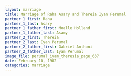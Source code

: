 ```yaml
---
layout: marriage
title: Marriage of Raha Asary and Thereia Iyan Perumal
partner_1_first: Raha
partner_1_last: Asary
partner_1_father_first: Moalle Holland
partner_1_father_last: Asamy
partner_2_first: Thereia
partner_2_last: Iyan Perumal
partner_2_father_first: Gabriel Anthoni
partner_2_father_last: Iyam Perumal
image_file: perumal_iyam_theresia_page_637
date: February 10, 1902
categories: marriage
---
```


